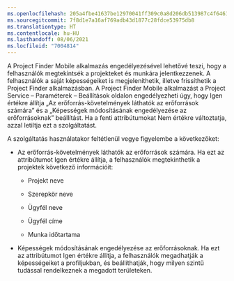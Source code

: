 ```yaml
---
ms.openlocfilehash: 205a4fbe41637be12970041ff309c0a8d206db513987c4f64610e842183ed781
ms.sourcegitcommit: 7f8d1e7a16af769adb43d1877c28fdce53975db8
ms.translationtype: HT
ms.contentlocale: hu-HU
ms.lasthandoff: 08/06/2021
ms.locfileid: "7004814"
---
```

A Project Finder Mobile alkalmazás engedélyezésével lehetővé teszi, hogy a felhasználók megtekintsék a projekteket és munkára jelentkezzenek. A felhasználók a saját képességeiket is megjeleníthetik, illetve frissíthetik a Project Finder alkalmazásban. A Project Finder Mobile alkalmazást a Project Service – Paraméterek – Beállítások oldalon engedélyezheti úgy, hogy Igen értékre állítja „Az erőforrás-követelmények láthatók az erőforrások számára” és a „Képességek módosításának engedélyezése az erőforrásoknak” beállítást. Ha a fenti attribútumokat Nem értékre változtatja, azzal letiltja ezt a szolgáltatást.  
  
 A szolgáltatás használatakor feltétlenül vegye figyelembe a következőket:  
  
-   Az erőforrás-követelmények láthatók az erőforrások számára. Ha ezt az attribútumot Igen értékre állítja, a felhasználók megtekinthetik a projektek következő információit:  
  
    -   Projekt neve  
  
    -   Szerepkör neve  
  
    -   Ügyfél neve  
  
    -   Ügyfél címe  
  
    -   Munka időtartama  
  
-   Képességek módosításának engedélyezése az erőforrásoknak. Ha ezt az attribútumot Igen értékre állítja, a felhasználók megadhatják a képességeiket a profiljukban, és beállíthatják, hogy milyen szintű tudással rendelkeznek a megadott területeken.